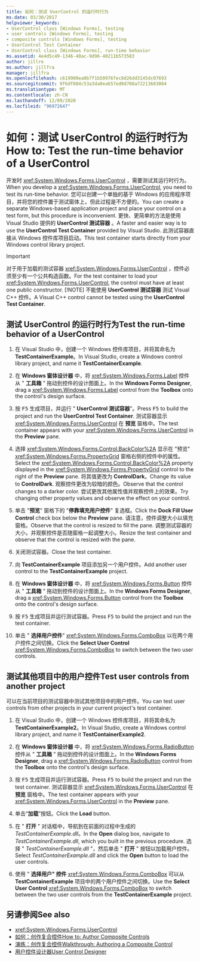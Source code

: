 ```yaml
---
title: 如何：测试 UserControl 的运行时行为
ms.date: 03/30/2017
helpviewer_keywords:
- UserControl class [Windows Forms], testing
- user controls [Windows Forms], testing
- composite controls [Windows Forms], testing
- UserControl Test Container
- UserControl class [Windows Forms], run-time behavior
ms.assetid: 4e4d5c49-1346-40ac-9d96-40211b573583
author: jillre
ms.author: jillfra
manager: jillfra
ms.openlocfilehash: c619900ea0b7f1b50976fec8d26dd3145dc07693
ms.sourcegitcommit: 9f6df084c53a3da0ea657ed0d708a72213683084
ms.translationtype: MT
ms.contentlocale: zh-CN
ms.lasthandoff: 12/09/2020
ms.locfileid: "96972647"
---
```

# <a name="how-to-test-the-run-time-behavior-of-a-usercontrol"></a><span data-ttu-id="ef14e-102">如何：测试 UserControl 的运行时行为</span><span class="sxs-lookup"><span data-stu-id="ef14e-102">How to: Test the run-time behavior of a UserControl</span></span>

<span data-ttu-id="ef14e-103">开发时 <xref:System.Windows.Forms.UserControl> ，需要测试其运行时行为。</span><span class="sxs-lookup"><span data-stu-id="ef14e-103">When you develop a <xref:System.Windows.Forms.UserControl>, you need to test its run-time behavior.</span></span> <span data-ttu-id="ef14e-104">您可以创建一个单独的基于 Windows 的应用程序项目，并将您的控件置于测试窗体上，但此过程是不方便的。</span><span class="sxs-lookup"><span data-stu-id="ef14e-104">You can create a separate Windows-based application project and place your control on a test form, but this procedure is inconvenient.</span></span> <span data-ttu-id="ef14e-105">更快、更简单的方法是使用 Visual Studio 提供的 **UserControl 测试容器** 。</span><span class="sxs-lookup"><span data-stu-id="ef14e-105">A faster and easier way is to use the **UserControl Test Container** provided by Visual Studio.</span></span> <span data-ttu-id="ef14e-106">此测试容器直接从 Windows 控件库项目启动。</span><span class="sxs-lookup"><span data-stu-id="ef14e-106">This test container starts directly from your Windows control library project.</span></span>

> [!IMPORTANT]
> <span data-ttu-id="ef14e-107">对于用于加载的测试容器 <xref:System.Windows.Forms.UserControl> ，控件必须至少有一个公共构造函数。</span><span class="sxs-lookup"><span data-stu-id="ef14e-107">For the test container to load your <xref:System.Windows.Forms.UserControl>, the control must have at least one public constructor.</span></span>
> [!NOTE]
> <span data-ttu-id="ef14e-108">不能使用 **UserControl 测试容器** 测试 Visual C++ 控件。</span><span class="sxs-lookup"><span data-stu-id="ef14e-108">A Visual C++ control cannot be tested using the **UserControl Test Container**.</span></span>

## <a name="test-the-run-time-behavior-of-a-usercontrol"></a><span data-ttu-id="ef14e-109">测试 UserControl 的运行时行为</span><span class="sxs-lookup"><span data-stu-id="ef14e-109">Test the run-time behavior of a UserControl</span></span>

1. <span data-ttu-id="ef14e-110">在 Visual Studio 中，创建一个 Windows 控件库项目，并将其命名为 **TestContainerExample**。</span><span class="sxs-lookup"><span data-stu-id="ef14e-110">In Visual Studio, create a Windows control library project, and name it **TestContainerExample**.</span></span>

2. <span data-ttu-id="ef14e-111">在 **Windows 窗体设计器** 中，将 <xref:System.Windows.Forms.Label> 控件从 " **工具箱** " 拖动到控件的设计图面上。</span><span class="sxs-lookup"><span data-stu-id="ef14e-111">In the **Windows Forms Designer**, drag a <xref:System.Windows.Forms.Label> control from the **Toolbox** onto the control's design surface.</span></span>

3. <span data-ttu-id="ef14e-112">按 <kbd>F5</kbd> 生成项目，并运行 " **UserControl 测试容器**"。</span><span class="sxs-lookup"><span data-stu-id="ef14e-112">Press <kbd>F5</kbd> to build the project and run the **UserControl Test Container**.</span></span> <span data-ttu-id="ef14e-113">测试容器显示 <xref:System.Windows.Forms.UserControl> 在 **预览** 窗格中。</span><span class="sxs-lookup"><span data-stu-id="ef14e-113">The test container appears with your <xref:System.Windows.Forms.UserControl> in the **Preview** pane.</span></span>

4. <span data-ttu-id="ef14e-114">选择 <xref:System.Windows.Forms.Control.BackColor%2A> 显示在 "预览" <xref:System.Windows.Forms.PropertyGrid> 窗格右侧的控件中的属性。</span><span class="sxs-lookup"><span data-stu-id="ef14e-114">Select the <xref:System.Windows.Forms.Control.BackColor%2A> property displayed in the <xref:System.Windows.Forms.PropertyGrid> control to the right of the **Preview** pane.</span></span> <span data-ttu-id="ef14e-115">将其值更改为 **ControlDark**。</span><span class="sxs-lookup"><span data-stu-id="ef14e-115">Change its value to **ControlDark**.</span></span> <span data-ttu-id="ef14e-116">观察控件更改为较暗的颜色。</span><span class="sxs-lookup"><span data-stu-id="ef14e-116">Observe that the control changes to a darker color.</span></span> <span data-ttu-id="ef14e-117">尝试更改其他属性值并观察控件上的效果。</span><span class="sxs-lookup"><span data-stu-id="ef14e-117">Try changing other property values and observe the effect on your control.</span></span>

5. <span data-ttu-id="ef14e-118">单击 "**预览**" 窗格下的 "**停靠填充用户控件**" 复选框。</span><span class="sxs-lookup"><span data-stu-id="ef14e-118">Click the **Dock Fill User Control** check box below the **Preview** pane.</span></span> <span data-ttu-id="ef14e-119">请注意，控件调整大小以填充窗格。</span><span class="sxs-lookup"><span data-stu-id="ef14e-119">Observe that the control is resized to fill the pane.</span></span> <span data-ttu-id="ef14e-120">调整测试容器的大小，并观察控件是否随窗格一起调整大小。</span><span class="sxs-lookup"><span data-stu-id="ef14e-120">Resize the test container and observe that the control is resized with the pane.</span></span>

6. <span data-ttu-id="ef14e-121">关闭测试容器。</span><span class="sxs-lookup"><span data-stu-id="ef14e-121">Close the test container.</span></span>

7. <span data-ttu-id="ef14e-122">向 **TestContainerExample** 项目添加另一个用户控件。</span><span class="sxs-lookup"><span data-stu-id="ef14e-122">Add another user control to the **TestContainerExample** project.</span></span>

8. <span data-ttu-id="ef14e-123">在 **Windows 窗体设计器** 中，将 <xref:System.Windows.Forms.Button> 控件从 " **工具箱** " 拖动到控件的设计图面上。</span><span class="sxs-lookup"><span data-stu-id="ef14e-123">In the **Windows Forms Designer**, drag a <xref:System.Windows.Forms.Button> control from the **Toolbox** onto the control's design surface.</span></span>

9. <span data-ttu-id="ef14e-124">按 <kbd>F5</kbd> 生成项目并运行测试容器。</span><span class="sxs-lookup"><span data-stu-id="ef14e-124">Press <kbd>F5</kbd> to build the project and run the test container.</span></span>

10. <span data-ttu-id="ef14e-125">单击 " **选择用户控件**" <xref:System.Windows.Forms.ComboBox> 以在两个用户控件之间切换。</span><span class="sxs-lookup"><span data-stu-id="ef14e-125">Click the **Select User Control** <xref:System.Windows.Forms.ComboBox> to switch between the two user controls.</span></span>

## <a name="test-user-controls-from-another-project"></a><span data-ttu-id="ef14e-126">测试其他项目中的用户控件</span><span class="sxs-lookup"><span data-stu-id="ef14e-126">Test user controls from another project</span></span>

<span data-ttu-id="ef14e-127">可以在当前项目的测试容器中测试其他项目中的用户控件。</span><span class="sxs-lookup"><span data-stu-id="ef14e-127">You can test user controls from other projects in your current project's test container.</span></span>

1. <span data-ttu-id="ef14e-128">在 Visual Studio 中，创建一个 Windows 控件库项目，并将其命名为 **TestContainerExample2**。</span><span class="sxs-lookup"><span data-stu-id="ef14e-128">In Visual Studio, create a Windows control library project, and name it **TestContainerExample2**.</span></span>

2. <span data-ttu-id="ef14e-129">在 **Windows 窗体设计器** 中，将 <xref:System.Windows.Forms.RadioButton> 控件从 " **工具箱** " 拖动到控件的设计图面上。</span><span class="sxs-lookup"><span data-stu-id="ef14e-129">In the **Windows Forms Designer**, drag a <xref:System.Windows.Forms.RadioButton> control from the **Toolbox** onto the control's design surface.</span></span>

3. <span data-ttu-id="ef14e-130">按 <kbd>F5</kbd> 生成项目并运行测试容器。</span><span class="sxs-lookup"><span data-stu-id="ef14e-130">Press <kbd>F5</kbd> to build the project and run the test container.</span></span> <span data-ttu-id="ef14e-131">测试容器显示 <xref:System.Windows.Forms.UserControl> 在 **预览** 窗格中。</span><span class="sxs-lookup"><span data-stu-id="ef14e-131">The test container appears with your <xref:System.Windows.Forms.UserControl> in the **Preview** pane.</span></span>

4. <span data-ttu-id="ef14e-132">单击“**加载**”按钮。</span><span class="sxs-lookup"><span data-stu-id="ef14e-132">Click the **Load** button.</span></span>

5. <span data-ttu-id="ef14e-133">在 " **打开** " 对话框中，导航到在前面的过程中生成的 *TestContainerExample.dll*。</span><span class="sxs-lookup"><span data-stu-id="ef14e-133">In the **Open** dialog box, navigate to *TestContainerExample.dll*, which you built in the previous procedure.</span></span> <span data-ttu-id="ef14e-134">选择 " *TestContainerExample.dll* "，然后单击 " **打开** " 按钮以加载用户控件。</span><span class="sxs-lookup"><span data-stu-id="ef14e-134">Select *TestContainerExample.dll* and click the **Open** button to load the user controls.</span></span>

6. <span data-ttu-id="ef14e-135">使用 " **选择用户" 控件** <xref:System.Windows.Forms.ComboBox> 可以从 **TestContainerExample** 项目中的两个用户控件之间切换。</span><span class="sxs-lookup"><span data-stu-id="ef14e-135">Use the **Select User Control** <xref:System.Windows.Forms.ComboBox> to switch between the two user controls from the **TestContainerExample** project.</span></span>

## <a name="see-also"></a><span data-ttu-id="ef14e-136">另请参阅</span><span class="sxs-lookup"><span data-stu-id="ef14e-136">See also</span></span>

- <xref:System.Windows.Forms.UserControl>
- [<span data-ttu-id="ef14e-137">如何：创作复合控件</span><span class="sxs-lookup"><span data-stu-id="ef14e-137">How to: Author Composite Controls</span></span>](how-to-author-composite-controls.md)
- [<span data-ttu-id="ef14e-138">演练：创作复合控件</span><span class="sxs-lookup"><span data-stu-id="ef14e-138">Walkthrough: Authoring a Composite Control</span></span>](walkthrough-authoring-a-composite-control-with-visual-csharp.md)
- <span data-ttu-id="ef14e-139">[用户控件设计器](/previous-versions/visualstudio/visual-studio-2010/183c3hth(v=vs.100))</span><span class="sxs-lookup"><span data-stu-id="ef14e-139">[User Control Designer](/previous-versions/visualstudio/visual-studio-2010/183c3hth(v=vs.100))</span></span>
